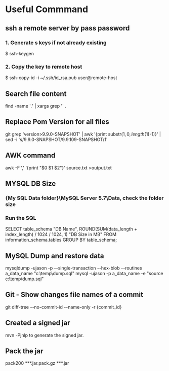# Useful Commmand

## ssh a remote server by pass password
### 1. Generate s keys if not already existing
 $ ssh-keygen
### 2. Copy the key to remote host
 $ ssh-copy-id -i ~/.ssh/id_rsa.pub user@remote-host


##  Search file content
find -name '*.*' | xargs grep '<pattern>' .

## Replace Pom Version for all files
git grep 'version>9.9.0-SNAPSHOT' | awk '{print substr($1,0, length($1)-1)}' | sed -i 's/9.9.0-SNAPSHOT/9.9.109-SNAPSHOT/1'

## AWK command
awk -F ',' '{print "$0 $1 $2"}' source.txt >output.txt

## MYSQL DB Size
### {My SQL Data folder}\MySQL Server 5.7\Data, check the folder size

### Run the SQL
SELECT table_schema "DB Name",
        ROUND(SUM(data_length + index_length) / 1024 / 1024, 1) "DB Size in MB" 
FROM information_schema.tables 
GROUP BY table_schema; 

## MySQL Dump and restore data
mysqldump -ujason -p --single-transaction --hex-blob --routines a_data_name  "c:\temp\dump.sql"
mysql -ujason -p a_data_name -e "source c:\temp\dump.sql"

## Git - Show changes file names of a commit
git diff-tree --no-commit-id --name-only -r {commit_id}

## Created a signed jar 
mvn -Pjnlp to generate the signed jar.

## Pack the jar 
pack200 ***.jar.pack.gz          ***.jar
